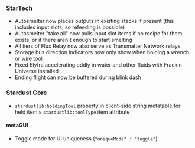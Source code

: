 ### StarTech
- Autosmelter now places outputs in existing stacks if present (this includes input slots, so refeeding is possible)
- Autosmelter "take all" now pulls input slot items if no recipe for them exists, or if there aren't enough to start smelting
- All tiers of Flux Relay now also serve as Transmatter Network relays
- Storage bus direction indicators now only show when holding a wrench or wire tool
- Fixed Elytra accelerating oddly in water and other fluids with Frackin Universe installed
- Ending flight can now be buffered during blink dash

### Stardust Core
- `stardustlib:holdingTool` property in client-side string metatable for held item's `stardustlib:toolType` item attribute

#### metaGUI
- Toggle mode for UI uniqueness (`"uniqueMode" : "toggle"`)
